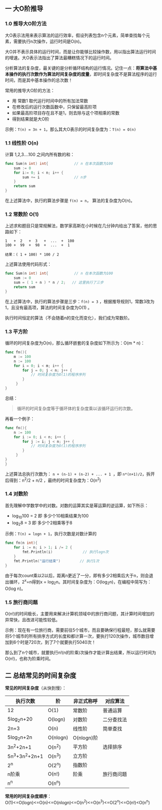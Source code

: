 ## 一 大O阶推导

### 1.0 推导大O阶方法

大O表示法用来表示算法的运行效率，假设列表包含n个元素，简单查找每个元素，需要执行n次操作，运行时间是O(n)。  

大O并不表示具体的运行时间，而是让你能够比较操作数，用以指出算法运行时间的增速。大O表示法指出了算法最糟糕情况下的运行时间。  

分析算法的复杂度，最关键的是分析循环结构的运行情况。记住一点：**将算法中基本操作的执行次数作为算法时间复杂度的度量**，即时间复杂度不是算法程序的运行时间，而是其中基本操作的总次数！  

常用的推导大O阶的方法：
- 用 常数1 取代运行时间中的所有加法常数
- 在修改后的运行次数函数中，只保留最高阶项
- 如果最高阶项目存在且不是1，则去除与这个项相乘的常数
- 得到结果就是大O阶  

示例：`T(n) = 3n + 1`，那么其大O表示的时间复杂度为：`T(n) = O(n)`

### 1.1 线性阶 O(n)

计算 1,2,3....100 之间内所有数的和：
```go
func Sum(n int) int{            // n 在本次函数为100
    sum := 0
    for i:= 0; i < n; i++ {
        sum += i                // n步
    }
    return sum
}
```

在上述算法中，执行的算法步骤是 `f(n) = n`， 算法的复杂度为O(n)。  

### 1.2 常数阶 O(1)

上述求和题目只是常规解法，数学家高斯在小时候在几分钟内给出了答案，他的思路如下：
```
1   +  2   +  3   +  ...  +  100
100 +  99  +  98  +  ...  +  1

结果：( 1 + 100) * 100 / 2
```
上述算法使用代码形式：
```go
func Sum(n int) int{            // n 在本次函数为100
    sum := 0
    sum = ( 1 + n ) * n / 2;   // 这里执行了三步
    return sum
}    
```
在上述算法中，执行的算法步骤是三步：`f(n) = 3` ，根据推导规则1，常数3改为1，且没有最高项，算法的时间复杂度为O(1) 。  

执行时间恒定的算法（不会随着n的变化而变化），我们成为常数阶。  

### 1.3 平方阶

循环的时间复杂度为O(n)，那么循环嵌套的复杂度如下所示为：O(m * n)：
```go
func fn(){
    m := 100
    n := 100
    for i = 0; i < m; i++ {
        for j = 0; j < n; j++ {
            // 时间复杂度为O(1)的程序序列
        }
     }
}
```

总结：
> 循环的时间复杂度等于循环体的复杂度乘以该循环运行的次数。  

再看一个例子：
```go
func fn(){
    n := 100
    for i := 0; i < n; i++ {
        for j := i; j < n; j++ {
            // 时间复杂度为O(1)的程序序列
        }
     }
}
}
```
上述算法总执行次数为： `n + (n-1) + (n-2) + ... + 1 `，即 `n*(n+1)/2`，拆开后得到：n<sup>2</sup>/2 + n/2 ，最终的时间复杂度为：O(n<sup>2</sup>)

### 1.4 对数阶

首先理解中学数学中的对数。对数的运算其实是幂运算的逆运算，如下所示：  
- log<sub>10</sub>100 = 2       即 多少个10相乘结果为100
- log<sub>2</sub>8 = 3          即 多少个2相乘等于8

示例：`T(n) = logn + 1`，执行次数是对数计算的
```go
func fn(n int){
    for i := n; i > 1; i /= 2 {
        fmt.Println(i)              // 执行logn次
    }
    fmt.Println("运行结束")         // 执行1次
}
```

由于每次count乘以2以后，距离n更近了一分，即有多少2相乘后大于n，则会退出循环，2<sup>x</sup>=n得到x = log<sub>2</sub>n。其时间复杂度为：O(log<sub>2</sub>n)，在编程中简写为：O(log n)。  

### 1.5 旅行商问题

O(n!)的时间极长，主要用来解决计算机领域中的旅行商问题，其计算时间增加的异常快，且改进可能性较低。  

示例：现在有一位旅行商，需要前往5个城市，而且要确保行程最短，那么就需要将5个城市的所有排序方式的长度和都计算一次，要执行120次操作，城市数目增加到6个时是720次，到了7个就要执行5040次！  

那么到了n个城市，就要执行n!(n的阶乘)次操作才能计算出结果，所以运行时间为O(n!)，也称为阶乘时间。  

## 二 总结常见的时间复杂度

**常见的时间复杂度**（从快到慢）：  

| 执行次数                           | 阶               | 非正式称呼 | 对应算法   |
| ---------------------------------- | ---------------- | ---------- | ---------- |
| 12                                 | O(1)             | 常数阶     | 普通运算   |
| 5log<sub>2</sub>n+20               | O(logn)          | 对数阶     | 二分查找法 |
| 2n+3                               | O(n)             | 线性阶     | 简单查找   |
| 5log<sub>2</sub>n+2n               | O(nlogn)         | O(nlogn)阶 |            |
| 3n<sup>2</sup>+2n+1                | O(n<sup>2</sup>) | 平方阶     | 选择排序   |
| 5n<sup>3</sup>+3n<sup>2</sup>+2n+1 | O(n<sup>3</sup>) | 立方阶     |            |
| 2<sup>n</sup>                      | O(2<sup>n</sup>) | 指数阶     |            |
| n阶乘                              | O(n!)            | 阶乘       | 旅行商问题 |
| n<sup>n</sup>                      | O(n<sup>n</sup>) |            |            |

**常用的时间复杂度顺序**：  
O(1)<=O(logn)<=O(n)<=O(nlogn)<=O(n<sup>2</sup>)<=O(n<sup>3</sup>)<=O(2<sup>n</sup>)<=O(n!)<O(n<sup>n</sup>)